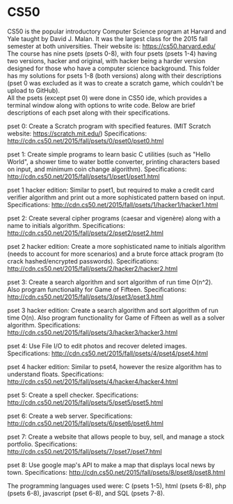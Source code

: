 # CS50
CS50 is the popular introductory Computer Science program at Harvard and Yale taught by David J. Malan. It was the largest class for the 2015 fall semester at both universities. Their website is: https://cs50.harvard.edu/                                            
The course has nine psets (psets 0-8), with four psets (psets 1-4) having two versions, hacker and original, with hacker being a harder version designed for those who have a computer science background. This folder has my solutions for psets 1-8 (both versions) along with their descriptions (pset 0 was excluded as it was to create a scratch game, which couldn't be upload to GitHub).           
All the psets (except pset 0) were done in CS50 ide, which provides a terminal window along with options to write code. Below are brief descriptions of each pset along with their specifications.

pset 0: Create a Scratch program with specified features. (MIT Scratch website: https://scratch.mit.edu/) 
Specifications: http://cdn.cs50.net/2015/fall/psets/0/pset0/pset0.html

pset 1: Create simple programs to learn basic C utilities (such as "Hello World", a shower time to water bottle converter, printing characters based on input, and minimum coin change algorithm).
Specifications: http://cdn.cs50.net/2015/fall/psets/1/pset1/pset1.html

pset 1 hacker edition: Similar to pset1, but required to make a credit card verifier algorithm and print out a more sophisticated pattern based on input. 
Specifications: http://cdn.cs50.net/2015/fall/psets/1/hacker1/hacker1.html

pset 2: Create several cipher programs (caesar and vigenère) along with a name to initials algorithm.
Specifications: http://cdn.cs50.net/2015/fall/psets/2/pset2/pset2.html

pset 2 hacker edition: Create a more sophisticated name to initials algorithm (needs to account for more scenarios) and a brute force attack program (to crack hashed/encrypted passwords).
Specifications: http://cdn.cs50.net/2015/fall/psets/2/hacker2/hacker2.html

pset 3: Create a search algorithm and sort algorithm of run time O(n^2). Also program functionality for Game of Fifteen.
Specifications: http://cdn.cs50.net/2015/fall/psets/3/pset3/pset3.html

pset 3 hacker edition: Create a search algorithm and sort algorithm of run time O(n). Also program functionality for Game of Fifteen as well as a solver algorithm.
Specifications: http://cdn.cs50.net/2015/fall/psets/3/hacker3/hacker3.html

pset 4: Use File I/O to edit photos and recover deleted images.
Specifications: http://cdn.cs50.net/2015/fall/psets/4/pset4/pset4.html

pset 4 hacker edition: Similar to pset4, however the resize algorithm has to understand floats.
Specifications: http://cdn.cs50.net/2015/fall/psets/4/hacker4/hacker4.html

pset 5: Create a spell checker.
Specifications: http://cdn.cs50.net/2015/fall/psets/5/pset5/pset5.html

pset 6: Create a web server.
Specifications: http://cdn.cs50.net/2015/fall/psets/6/pset6/pset6.html

pset 7: Create a website that allows people to buy, sell, and manage a stock portfolio.
Specifications: http://cdn.cs50.net/2015/fall/psets/7/pset7/pset7.html

pset 8: Use google map's API to make a map that displays local news by town.
Specifications: http://cdn.cs50.net/2015/fall/psets/8/pset8/pset8.html

The programming languages used were: C (psets 1-5), html (psets 6-8), php (psets 6-8), javascript (pset 6-8), and SQL (psets 7-8).  
